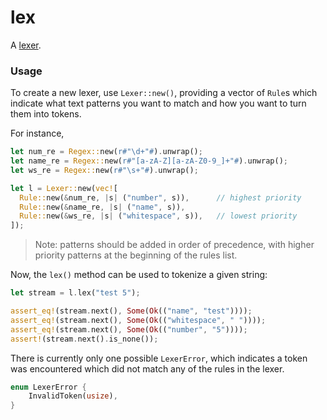 # lex
A [lexer](https://en.wikipedia.org/wiki/Lexical_analysis).

### Usage
To create a new lexer, use `Lexer::new()`, providing a vector of `Rule`s which indicate what text patterns you want to match and how you want to turn them into tokens. 

 For instance,
```rust
let num_re = Regex::new(r#"\d+"#).unwrap();
let name_re = Regex::new(r#"[a-zA-Z][a-zA-Z0-9_]+"#).unwrap();
let ws_re = Regex::new(r#"\s+"#).unwrap();

let l = Lexer::new(vec![
  Rule::new(&num_re, |s| ("number", s)),      // highest priority
  Rule::new(&name_re, |s| ("name", s)),
  Rule::new(&ws_re, |s| ("whitespace", s)),   // lowest priority
]);
```

> Note: patterns should be added in order of precedence, with higher priority patterns at the beginning of the rules list.

Now, the `lex()` method can be used to tokenize a given string:
```rust
let stream = l.lex("test 5");

assert_eq!(stream.next(), Some(Ok(("name", "test"))));
assert_eq!(stream.next(), Some(Ok(("whitespace", " "))));
assert_eq!(stream.next(), Some(Ok(("number", "5"))));
assert!(stream.next().is_none());
```

There is currently only one possible `LexerError`, which indicates a token was encountered which did not match any of the rules in the lexer. 
```rust
enum LexerError {
    InvalidToken(usize),
}
```